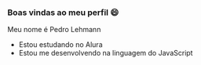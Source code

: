 ### Boas vindas ao meu perfil 😄

Meu nome é Pedro Lehmann
- Estou estudando no Alura
- Estou me desenvolvendo na linguagem do JavaScript
